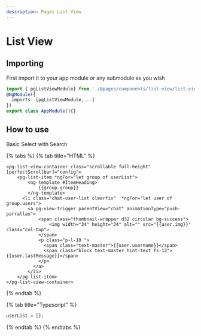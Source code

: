 ```yaml
---
description: Pages List View
---
```


# List View

## Importing

First import it to your app module or any submodule as you wish

```typescript
import { pgListViewModule} from './@pages/components/list-view/list-view.module';
@NgModule({
  imports: [pgListViewModule,...]
})
export class AppModule(){}
```

## How to use 

Basic Select with Search

{% tabs %}
{% tab title="HTML" %}
```markup
<pg-list-view-container class="scrollable full-height" [perfectScrollbar]="config">
    <pg-list-item *ngFor="let group of userList">
        <ng-template #ItemHeading>
            {{group.group}}
        </ng-template>
      <li class="chat-user-list clearfix"  *ngFor="let user of group.users">
        <a pg-view-trigger parentView="chat" animationType="push-parrallax">
            <span class="thumbnail-wrapper d32 circular bg-success">
                <img width="34" height="34" alt="" src="{{user.img}}" class="col-top">
            </span>
            <p class="p-l-10 ">
              <span class="text-master">{{user.username}}</span>
              <span class="block text-master hint-text fs-12">{{user.lastMessage}}</span>
            </p>
          </a>
        </li>
    </pg-list-item>
</pg-list-view-container>
```
{% endtab %}

{% tab title="Typescript" %}
```typescript
userList = [];
```
{% endtab %}
{% endtabs %}

## 

